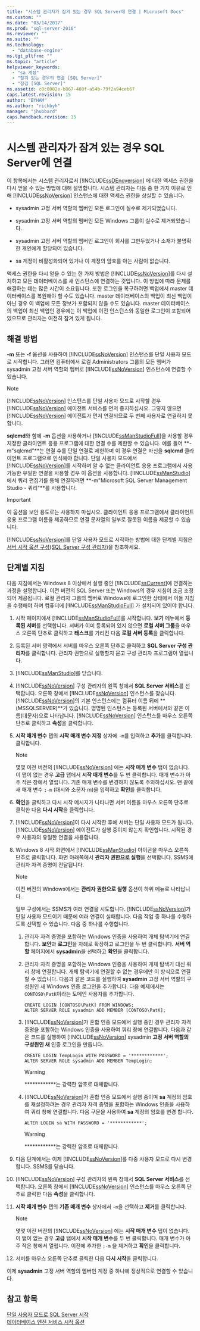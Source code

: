 ```yaml
---
title: "시스템 관리자가 잠겨 있는 경우 SQL Server에 연결 | Microsoft Docs"
ms.custom: ""
ms.date: "03/14/2017"
ms.prod: "sql-server-2016"
ms.reviewer: ""
ms.suite: ""
ms.technology: 
  - "database-engine"
ms.tgt_pltfrm: ""
ms.topic: "article"
helpviewer_keywords: 
  - "sa 계정"
  - "잠겨 있는 경우의 연결 [SQL Server]"
  - "잠김 [SQL Server]"
ms.assetid: c0c0082e-b867-480f-a54b-79f2a94ceb67
caps.latest.revision: 15
author: "BYHAM"
ms.author: "rickbyh"
manager: "jhubbard"
caps.handback.revision: 15
---
```

# 시스템 관리자가 잠겨 있는 경우 SQL Server에 연결
  이 항목에서는 시스템 관리자로서 [!INCLUDE[ssDEnoversion](../../includes/ssdenoversion-md.md)] 에 대한 액세스 권한을 다시 얻을 수 있는 방법에 대해 설명합니다. 시스템 관리자는 다음 중 한 가지 이유로 인해 [!INCLUDE[ssNoVersion](../../includes/ssnoversion-md.md)] 인스턴스에 대한 액세스 권한을 상실할 수 있습니다.  
  
-   sysadmin 고정 서버 역할의 멤버인 모든 로그인이 실수로 제거되었습니다.  
  
-   sysadmin 고정 서버 역할의 멤버인 모든 Windows 그룹이 실수로 제거되었습니다.  
  
-   sysadmin 고정 서버 역할의 멤버인 로그인이 회사를 그만두었거나 소재가 불명확한 개인에게 할당되어 있습니다.  
  
-   sa 계정이 비활성화되어 있거나 이 계정의 암호를 아는 사람이 없습니다.  
  
 액세스 권한을 다시 얻을 수 있는 한 가지 방법은 [!INCLUDE[ssNoVersion](../../includes/ssnoversion-md.md)]를 다시 설치하고 모든 데이터베이스를 새 인스턴스에 연결하는 것입니다. 이 방법에 따라 문제를 해결하는 데는 많은 시간이 소요됩니다. 또한 로그인을 복구하려면 백업에서 master 데이터베이스를 복원해야 할 수도 있습니다. master 데이터베이스의 백업이 최신 백업이 아닌 경우 이 백업에 모든 정보가 포함되지 않을 수도 있습니다. master 데이터베이스의 백업이 최신 백업인 경우에는 이 백업에 이전 인스턴스와 동일한 로그인이 포함되어 있으므로 관리자는 여전히 잠겨 있게 됩니다.  
  
## 해결 방법  
 **-m** 또는 **-f** 옵션을 사용하여 [!INCLUDE[ssNoVersion](../../includes/ssnoversion-md.md)] 인스턴스를 단일 사용자 모드로 시작합니다. 그러면 컴퓨터에서 로컬 Administrators 그룹의 모든 멤버가 sysadmin 고정 서버 역할의 멤버로 [!INCLUDE[ssNoVersion](../../includes/ssnoversion-md.md)] 인스턴스에 연결할 수 있습니다.  
  
> [!NOTE]  
>  [!INCLUDE[ssNoVersion](../../includes/ssnoversion-md.md)] 인스턴스를 단일 사용자 모드로 시작할 경우 [!INCLUDE[ssNoVersion](../../includes/ssnoversion-md.md)] 에이전트 서비스를 먼저 중지하십시오. 그렇지 않으면 [!INCLUDE[ssNoVersion](../../includes/ssnoversion-md.md)] 에이전트가 먼저 연결되므로 두 번째 사용자로 연결하지 못합니다.  
  
 **sqlcmd**와 함께 **-m** 옵션을 사용하거나 [!INCLUDE[ssManStudioFull](../../includes/ssmanstudiofull-md.md)]을 사용할 경우 지정한 클라이언트 응용 프로그램에 대한 연결 수를 제한할 수 있습니다. 예를 들어 **-m"sqlcmd"**는 연결 수를 단일 연결로 제한하며 이 경우 연결은 자신을 **sqlcmd** 클라이언트 프로그램으로 인식해야 합니다. 단일 사용자 모드에서 [!INCLUDE[ssNoVersion](../../includes/ssnoversion-md.md)]를 시작하며 알 수 없는 클라이언트 응용 프로그램에서 사용 가능한 유일한 연결을 사용할 경우 이 옵션을 사용합니다. [!INCLUDE[ssManStudio](../../includes/ssmanstudio-md.md)]에서 쿼리 편집기를 통해 연결하려면 **-m"Microsoft SQL Server Management Studio - 쿼리"**를 사용합니다.  
  
> [!IMPORTANT]  
>  이 옵션을 보안 용도로는 사용하지 마십시오. 클라이언트 응용 프로그램에서 클라이언트 응용 프로그램 이름을 제공하므로 연결 문자열의 일부로 잘못된 이름을 제공할 수 있습니다.  
  
 [!INCLUDE[ssNoVersion](../../includes/ssnoversion-md.md)]를 단일 사용자 모드로 시작하는 방법에 대한 단계별 지침은 [서버 시작 옵션 구성&#40;SQL Server 구성 관리자&#41;](../../database-engine/configure-windows/configure-server-startup-options-sql-server-configuration-manager.md)을 참조하세요.  
  
## 단계별 지침  
 다음 지침에서는 Windows 8 이상에서 실행 중인 [!INCLUDE[ssCurrent](../../includes/sscurrent-md.md)]에 연결하는 과정을 설명합니다. 이전 버전의 SQL Server 또는 Windows의 경우 지침이 조금 조정되어 제공됩니다. 로컬 관리자 그룹의 멤버로 Windows에 로그인한 상태에서 이들 지침을 수행해야 하며 컴퓨터에 [!INCLUDE[ssManStudioFull](../../includes/ssmanstudiofull-md.md)] 가 설치되어 있어야 합니다.  
  
1.  시작 페이지에서 [!INCLUDE[ssManStudioFull](../../includes/ssmanstudiofull-md.md)]를 시작합니다. **보기** 메뉴에서 **등록된 서버**를 선택합니다. 서버가 이미 등록되어 있지 않으면 **로컬 서버 그룹**을 마우스 오른쪽 단추로 클릭하고 **태스크**를 가리킨 다음 **로컬 서버 등록**을 클릭합니다.  
  
2.  등록된 서버 영역에서 서버를 마우스 오른쪽 단추로 클릭하고 **SQL Server 구성 관리자**를 클릭합니다. 관리자 권한으로 실행할지 묻고 구성 관리자 프로그램이 열립니다.  
  
3.  [!INCLUDE[ssManStudio](../../includes/ssmanstudio-md.md)]를 닫습니다.  
  
4.  [!INCLUDE[ssNoVersion](../../includes/ssnoversion-md.md)] 구성 관리자의 왼쪽 창에서 **SQL Server 서비스**를 선택합니다. 오른쪽 창에서 [!INCLUDE[ssNoVersion](../../includes/ssnoversion-md.md)] 인스턴스를 찾습니다. [!INCLUDE[ssNoVersion](../../includes/ssnoversion-md.md)]의 기본 인스턴스에는 컴퓨터 이름 뒤에 **(MSSQLSERVER)**가 있습니다. 명명된 인스턴스는 등록된 서버에서와 같은 이름(대문자)으로 나타납니다. [!INCLUDE[ssNoVersion](../../includes/ssnoversion-md.md)] 인스턴스를 마우스 오른쪽 단추로 클릭하고 **속성**을 클릭합니다.  
  
5.  **시작 매개 변수** 탭의 **시작 매개 변수 지정** 상자에 `-m`를 입력하고 **추가**를 클릭합니다. 클릭합니다.  
  
    > [!NOTE]  
    >  몇몇 이전 버전의 [!INCLUDE[ssNoVersion](../../includes/ssnoversion-md.md)] 에는 **시작 매개 변수** 탭이 없습니다. 이 탭이 없는 경우 **고급** 탭에서 **시작 매개 변수**를 두 번 클릭합니다. 매개 변수가 아주 작은 창에서 열립니다. 기존 매개 변수를 변경하지 않도록 주의하십시오. 맨 끝에 새 매개 변수 `;-m` (대시와 소문자 m)을 입력하고 **확인**를 클릭합니다.  
  
6.  **확인**을 클릭하고 다시 시작 메시지가 나타나면 서버 이름을 마우스 오른쪽 단추로 클릭한 다음 **다시 시작**을 클릭합니다.  
  
7.  [!INCLUDE[ssNoVersion](../../includes/ssnoversion-md.md)]이 다시 시작한 후에 서버는 단일 사용자 모드가 됩니다. [!INCLUDE[ssNoVersion](../../includes/ssnoversion-md.md)] 에이전트가 실행 중이지 않는지 확인합니다. 시작된 경우 사용자의 유일한 연결을 사용합니다.  
  
8.  Windows 8 시작 화면에서 [!INCLUDE[ssManStudio](../../includes/ssmanstudio-md.md)] 아이콘을 마우스 오른쪽 단추로 클릭합니다. 화면 아래쪽에서 **관리자 권한으로 실행**을 선택합니다. SSMS에 관리자 자격 증명이 전달됩니다.  
  
    > [!NOTE]  
    >  이전 버전의 Windows에서는 **관리자 권한으로 실행** 옵션이 하위 메뉴로 나타납니다.  
  
     일부 구성에서는 SSMS가 여러 연결을 시도합니다. [!INCLUDE[ssNoVersion](../../includes/ssnoversion-md.md)]가 단일 사용자 모드이기 때문에 여러 연결이 실패합니다. 다음 작업 중 하나를 수행하도록 선택할 수 있습니다. 다음 중 하나를 수행합니다.  
  
    1.  관리자 자격 증명을 포함하는 Windows 인증을 사용하여 개체 탐색기에 연결합니다. **보안**과 **로그인**을 차례로 확장하고 로그인을 두 번 클릭합니다. **서버 역할** 페이지에서 **sysadmin**을 선택하고 **확인**을 클릭합니다.  
  
    2.  관리자 자격 증명을 포함하는 Windows 인증을 사용하여 개체 탐색기 대신 쿼리 창에 연결합니다. 개체 탐색기에 연결할 수 없는 경우에만 이 방식으로 연결할 수 있습니다. 다음과 같은 코드를 실행하여 **sysadmin** 고정 서버 역할의 구성원인 새 Windows 인증 로그인을 추가합니다. 다음 예제에서는 `CONTOSO\PatK`이라는 도메인 사용자를 추가합니다.  
  
        ```  
        CREATE LOGIN [CONTOSO\PatK] FROM WINDOWS;  
        ALTER SERVER ROLE sysadmin ADD MEMBER [CONTOSO\PatK];  
        ```  
  
    3.  [!INCLUDE[ssNoVersion](../../includes/ssnoversion-md.md)]가 혼합 인증 모드에서 실행 중인 경우 관리자 자격 증명을 포함하는 Windows 인증을 사용하여 쿼리 창에 연결합니다. 다음과 같은 코드를 실행하여 [!INCLUDE[ssNoVersion](../../includes/ssnoversion-md.md)] sysadmin **고정 서버 역할의 구성원인 새** 인증 로그인을 만듭니다.  
  
        ```  
        CREATE LOGIN TempLogin WITH PASSWORD = '************';  
        ALTER SERVER ROLE sysadmin ADD MEMBER TempLogin;  
        ```  
  
        > [!WARNING]  
        >  ************는 강력한 암호로 대체합니다.  
  
    4.  [!INCLUDE[ssNoVersion](../../includes/ssnoversion-md.md)]가 혼합 인증 모드에서 실행 중이며 **sa** 계정의 암호를 재설정하려는 경우 관리자 자격 증명을 포함하는 Windows 인증을 사용하여 쿼리 창에 연결합니다. 다음 구문을 사용하여 **sa** 계정의 암호를 변경 합니다.  
  
        ```  
        ALTER LOGIN sa WITH PASSWORD = '************';  
        ```  
  
        > [!WARNING]  
        >  ************는 강력한 암호로 대체합니다.  
  
9. 다음 단계에서는 이제 [!INCLUDE[ssNoVersion](../../includes/ssnoversion-md.md)]를 다중 사용자 모드로 다시 변경합니다. SSMS를 닫습니다.  
  
10. [!INCLUDE[ssNoVersion](../../includes/ssnoversion-md.md)] 구성 관리자의 왼쪽 창에서 **SQL Server 서비스**를 선택합니다. 오른쪽 창에서 [!INCLUDE[ssNoVersion](../../includes/ssnoversion-md.md)] 인스턴스를 마우스 오른쪽 단추로 클릭한 다음 **속성**을 클릭합니다.  
  
11. **시작 매개 변수** 탭의 **기존 매개 변수** 상자에서 `-m`을 선택하고 **제거**를 클릭합니다.  
  
    > [!NOTE]  
    >  몇몇 이전 버전의 [!INCLUDE[ssNoVersion](../../includes/ssnoversion-md.md)] 에는 **시작 매개 변수** 탭이 없습니다. 이 탭이 없는 경우 **고급** 탭에서 **시작 매개 변수**를 두 번 클릭합니다. 매개 변수가 아주 작은 창에서 열립니다. 이전에 추가한 `;-m` 을 제거하고 **확인**을 클릭합니다.  
  
12. 서버를 마우스 오른쪽 단추로 클릭한 다음 **다시 시작**을 클릭합니다.  
  
 이제 **sysadmin** 고정 서버 역할의 멤버인 계정 중 하나에 정상적으로 연결할 수 있습니다.  
  
## 참고 항목  
 [단일 사용자 모드로 SQL Server 시작](../../database-engine/configure-windows/start-sql-server-in-single-user-mode.md)   
 [데이터베이스 엔진 서비스 시작 옵션](../../database-engine/configure-windows/database-engine-service-startup-options.md)  
  
  